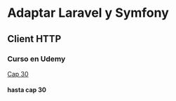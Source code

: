 # Adaptar Laravel y Symfony

## Client HTTP

### Curso en Udemy

[Cap 30](https://www.udemy.com/course/cliente-http-peticiones-laravel-guzzle-consumir-apis-servicios/learn/lecture/14257496#content)

#### hasta cap 30



